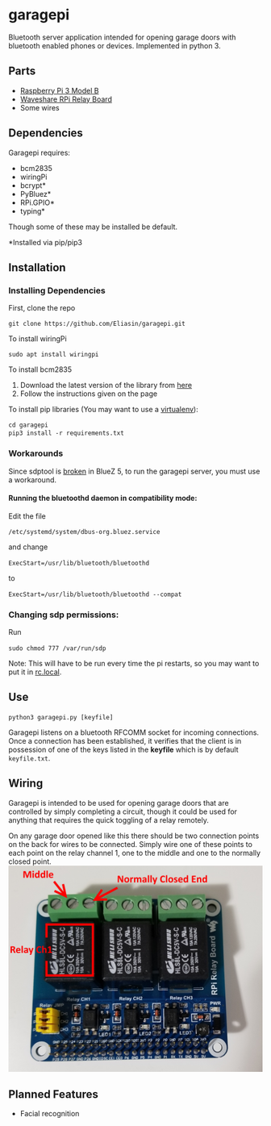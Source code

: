 # garagepi

Bluetooth server application intended for opening garage doors with bluetooth enabled phones or devices. Implemented in python 3.

## Parts
* [Raspberry Pi 3 Model B](https://www.raspberrypi.org/products/raspberry-pi-3-model-b/)
* [Waveshare RPi Relay Board](https://www.waveshare.com/rpi-relay-board.htm)
* Some wires

## Dependencies
Garagepi requires:
* bcm2835
* wiringPi
* bcrypt*
* PyBluez*
* RPi.GPIO*
* typing*

Though some of these may be installed be default.

\*Installed via pip/pip3

## Installation

### Installing Dependencies
First, clone the repo
```
git clone https://github.com/Eliasin/garagepi.git
```

To install wiringPi
```
sudo apt install wiringpi
```

To install bcm2835
1. Download the latest version of the library from [here](http://www.airspayce.com/mikem/bcm2835/)
2. Follow the instructions given on the page

To install pip libraries (You may want to use a [virtualenv](https://virtualenv.pypa.io/en/stable/)):
```
cd garagepi
pip3 install -r requirements.txt
```

### Workarounds
Since sdptool is [broken](https://raspberrypi.stackexchange.com/questions/41776/failed-to-connect-to-sdp-server-on-ffffff000000-no-such-file-or-directory) in BlueZ 5, to run the garagepi server, you must use a workaround.

#### Running the bluetoothd daemon in compatibility mode:
Edit the file
```
/etc/systemd/system/dbus-org.bluez.service
```
and change

`ExecStart=/usr/lib/bluetooth/bluetoothd`

to

`ExecStart=/usr/lib/bluetooth/bluetoothd --compat`

### Changing sdp permissions:
Run

`sudo chmod 777 /var/run/sdp`

Note: This will have to be run every time the pi restarts, so you may want to put it in [rc.local](https://www.raspberrypi.org/documentation/linux/usage/rc-local.md).

## Use
`python3 garagepi.py [keyfile]`

Garagepi listens on a bluetooth RFCOMM socket for incoming connections. Once a connection has been established, it verifies that the client is in possession of one of the keys listed in the **keyfile** which is by default `keyfile.txt`.

## Wiring
Garagepi is intended to be used for opening garage doors that are controlled by simply completing a circuit, though it could be used for anything that requires the quick toggling of a relay remotely.

On any garage door opened like this there should be two connection points on the back for wires to be connected. Simply wire one of these points to each point on the relay channel 1, one to the middle and one to the normally closed point.
![Relay Wiring Example](https://github.com/Eliasin/garagepi/blob/master/relay.jpg)

## Planned Features
* Facial recognition
